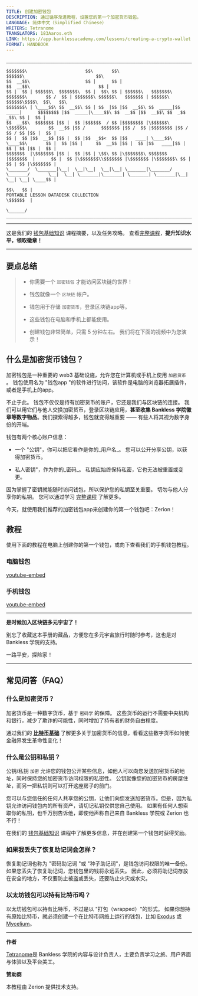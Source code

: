```yaml
---
TITLE: 创建加密钱包
DESCRIPTION: 通过循序渐进教程，设置您的第一个加密货币钱包。
LANGUAGE: 简体中文（Simplified Chinese）
WRITERS: Tetranome
TRANSLATORS: 183Aaros.eth
LINK: https://app.banklessacademy.com/lessons/creating-a-crypto-wallet
FORMAT: HANDBOOK
---
```


```
__________________________________________________________________________________________________________________________________________________________

$$$$$$$\                      $$\       $$\                                      $$$$$$\                           $$\                                   
$$  __$$\                     $$ |      $$ |                                    $$  __$$\                          $$ |                                  
$$ |  $$ | $$$$$$\  $$$$$$$\  $$ |  $$\ $$ | $$$$$$\   $$$$$$$\  $$$$$$$\       $$ /  $$ | $$$$$$$\ $$$$$$\   $$$$$$$ | $$$$$$\  $$$$$$\$$$$\  $$\   $$\ 
$$$$$$$\ | \____$$\ $$  __$$\ $$ | $$  |$$ |$$  __$$\ $$  _____|$$  _____|      $$$$$$$$ |$$  _____|\____$$\ $$  __$$ |$$  __$$\ $$  _$$  _$$\ $$ |  $$ |
$$  __$$\  $$$$$$$ |$$ |  $$ |$$$$$$  / $$ |$$$$$$$$ |\$$$$$$\  \$$$$$$\        $$  __$$ |$$ /      $$$$$$$ |$$ /  $$ |$$$$$$$$ |$$ / $$ / $$ |$$ |  $$ |
$$ |  $$ |$$  __$$ |$$ |  $$ |$$  _$$<  $$ |$$   ____| \____$$\  \____$$\       $$ |  $$ |$$ |     $$  __$$ |$$ |  $$ |$$   ____|$$ | $$ | $$ |$$ |  $$ |
$$$$$$$  |\$$$$$$$ |$$ |  $$ |$$ | \$$\ $$ |\$$$$$$$\ $$$$$$$  |$$$$$$$  |      $$ |  $$ |\$$$$$$$\\$$$$$$$ |\$$$$$$$ |\$$$$$$$\ $$ | $$ | $$ |\$$$$$$$ |
\_______/  \_______|\__|  \__|\__|  \__|\__| \_______|\_______/ \_______/       \__|  \__| \_______|\_______| \_______| \_______|\__| \__| \__| \____$$ |
                                                                                                                                               $$\   $$ |
PORTABLE LESSON DATADISK COLLECTION                                                                                                            \$$$$$$  |
                                                                                                                                                \______/
__________________________________________________________________________________________________________________________________________________________
```

---

这是我们的 [钱包基础知识](https://app.banklessacademy.com/lessons/wallet-basics) 课程摘要，以及任务攻略。 查看[完整课程](https://app.banklessacademy.com/lessons/wallet-basics)，**提升知识水平，领取徽章！**

---

## 要点总结

> - 你需要一个 `加密钱包` 才能访问区块链的世界！
>
> - 钱包就像一个 `区块链` 帐户。
>
> - 钱包用于存储 `加密货币`，登录区块链app等。
>
> - 这些钱包在电脑和手机上都能使用。
>
> - 创建钱包非常简单，只需 5 分钟左右。 我们将在下面的视频中为您演示！

## 什么是加密货币钱包？

加密钱包是一种重要的 web3 基础设施，允许您在计算机或手机上使用 `加密货币` 。 钱包使用名为 "钱包app "的软件进行访问，该软件是电脑的浏览器拓展插件，或者是手机上的app。

不止于此。 钱包不仅仅是持有加密货币的账户，它还是我们与区块链的连接。 我们可以用它们与他人交换加密货币，登录区块链应用，**甚至收集 Bankless 学院徽章等数字物品**。我们探索得越多，钱包就变得越重要 —— 有些人将其视为数字身份的开端。

钱包有两个核心账户信息：

- 一个 "公钥"，你可以把它看作是你的_用户名_。 您可以公开分享公钥，以获得加密货币。

- 私人密钥"，作为你的_密码_。 私钥应始终保持私密，它也无法被重置或变更。

因为掌握了密钥就能随时访问钱包，所以保护您的私钥至关重要。 切勿与他人分享你的私钥。 您可以通过学习 [完整课程](https://app.banklessacademy.com/lessons/wallet-basics) 了解更多。

今天，就使用我们推荐的加密钱包app来创建你的第一个钱包吧：Zerion！

## 教程

使用下面的教程在电脑上创建你的第一个钱包，或向下查看我们的手机钱包教程。

### 电脑钱包

[youtube-embed](https://www.youtube-nocookie.com/embed/czL_qQ39AH0)

### 手机钱包

[youtube-embed](https://www.youtube-nocookie.com/embed/SFbo9QsO2t4)

---

**是时候加入区块链多元宇宙了！**

别忘了收藏这本手册的藏品，方便您在多元宇宙旅行时随时参考，这也是对 Bankless 学院的支持。

一路平安，探险家！

---

## 常见问答（FAQ）

### 什么是加密货币？

加密货币是一种数字货币，基于 `密码学` 的保障。 这些货币的运行不需要中央机构和银行，减少了欺诈的可能性，同时增加了持有者的财务自由程度。

通过我们的 **[比特币基础](https://app.banklessacademy.com/lessons/bitcoin-basics)** 了解更多关于加密货币的信息，看看这些数字货币如何使金融界发生革命性变化！

### 什么是公钥和私钥？

公钥/私钥 `加密` 允许您的钱包公开某些信息，如他人可以向您发送加密货币的地址，同时保持您的加密货币访问权限的私密性。 公钥就像您的加密货币的房屋住址，而另一把私钥则可以打开这座房子的前门。

您可以与您信任的任何人共享您的公钥，让他们向您发送加密货币。但是，因为私钥允许访问钱包内的所有资产，请切记私钥仅供您自己使用。 如果有任何人想索取你的私钥，也千万别告诉他，即使他声称自己来自 Bankless 学院或 Zerion 也不行！

在我们的 [钱包基础知识](https://app.banklessacademy.com/lessons/wallet-basics) 课程中了解更多信息，并在创建第一个钱包时获得奖励。

### 如果我丢失了恢复助记词会怎样？

恢复助记词也称为 "密码助记词 "或 "种子助记词"，是钱包访问权限的唯一备份。 如果您丢失了恢复助记词，您钱包里的钱将永远丢失。 因此，必须将助记词存放在安全的地方，不仅要防止被盗或丢失，还要防止火灾或水灾。

### 以太坊钱包可以持有比特币吗？

以太坊钱包可以持有比特币，不过是以 "打包（wrapped）"的形式。 如果你想持有原始比特币，就必须创建一个在比特币网络上运行的钱包，比如 [Exodus](https://www.exodus.com/) 或 [Mycelium](https://wallet.mycelium.com/)。

---

**作者**

[Tetranome](https://twitter.com/Tetranome)是 Bankless 学院的内容与设计负责人，主要负责学习之旅、用户界面与体验以及平台美工。

**赞助商**

本教程由 Zerion 提供技术支持。
